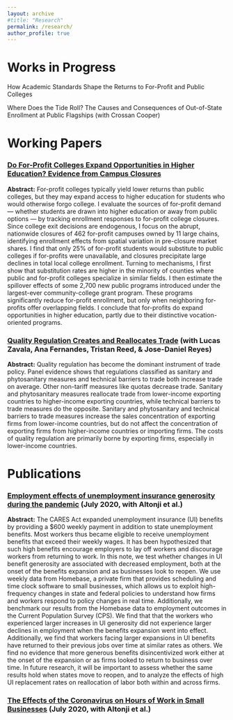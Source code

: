 ```yaml
---
layout: archive
#title: "Research"
permalink: /research/
author_profile: true
---
```


<!-- {% if author.googlescholar %}
  You can also find my articles on <u><a href="{{author.googlescholar}}">my Google Scholar profile</a>.</u>
{% endif %}

{% include base_path %}

{% for post in site.publications reversed %}
  {% include archive-single.html %}
{% endfor %} -->

# Works in Progress

How Academic Standards Shape the Returns to For-Profit and Public Colleges

Where Does the Tide Roll? The Causes and Consequences of Out-of-State Enrollment at Public Flagships (with Crossan Cooper)

# Working Papers

### [Do For-Profit Colleges Expand Opportunities in Higher Education? Evidence from Campus Closures](https://papers.ssrn.com/sol3/papers.cfm?abstract_id=5012450)

**Abstract:** For-profit colleges typically yield lower returns than public colleges, but they may expand access to higher education for students who would otherwise forgo college. I evaluate the sources of for-profit demand — whether students are drawn into higher education or away from public options — by tracking enrollment responses to for-profit college closures. Since college exit decisions are endogenous, I focus on the abrupt, nationwide closures of 462 for-profit campuses owned by 11 large chains, identifying enrollment effects from spatial variation in pre-closure market shares. I find that only 25% of for-profit students would substitute to public colleges if for-profits were unavailable, and closures precipitate large declines in total local college enrollment. Turning to mechanisms, I first show that substitution rates are higher in the minority of counties where public and for-profit colleges specialize in similar fields. I then estimate the spillover effects of some 2,700 new public programs introduced under the largest-ever community-college grant program. These programs significantly reduce for-profit enrollment, but only when neighboring for-profits offer overlapping fields. I conclude that for-profits do expand opportunities in higher education, partly due to their distinctive vocation-oriented programs.

### [Quality Regulation Creates and Reallocates Trade](https://openknowledge.worldbank.org/server/api/core/bitstreams/569bb37f-8508-4515-9d78-99eaa17dd94e/content) (with Lucas Zavala, Ana Fernandes, Tristan Reed, & Jose-Daniel Reyes)

**Abstract:** Quality regulation has become the dominant instrument of trade policy. Panel evidence shows that regulations classified as sanitary and phytosanitary measures and technical barriers to trade both increase trade on average. Other non-tariff measures like quotas decrease trade. Sanitary and phytosanitary measures reallocate trade from lower-income exporting countries to higher-income exporting countries, while technical barriers to trade measures do the opposite. Sanitary and phytosanitary and technical barriers to trade measures increase the sales concentration of exporting firms from lower-income countries, but do not affect the concentration of exporting firms from higher-income countries or importing firms. The costs of quality regulation are primarily borne by exporting firms, especially in lower-income countries.

# Publications

### [Employment effects of unemployment insurance generosity during the pandemic](https://roar-assets-auto.rbl.ms/documents/30228/CARES-UI_identification_vF(1).pdf) (July 2020, with Altonji et al.)

**Abstract:** The CARES Act expanded unemployment insurance (UI) benefits by providing a $600 weekly payment in addition to state unemployment benefits. Most workers thus became eligible to receive unemployment benefits that exceed their weekly wages. It has been hypothesized that such high benefits encourage employers to lay off workers and discourage workers from returning to work. In this note, we test whether changes in UI benefit generosity are associated with decreased employment, both at the onset of the benefits expansion and as businesses look to reopen. We use weekly data from Homebase, a private firm that provides scheduling and time clock software to small businesses, which allows us to exploit high-frequency changes in state and federal policies to understand how firms and workers respond to policy changes in real time. Additionally, we benchmark our results from the Homebase data to employment outcomes in the Current Population Survey (CPS). We find that that the workers who experienced larger increases in UI generosity did not experience larger declines in employment when the benefits expansion went into effect. Additionally, we find that workers facing larger expansions in UI benefits have returned to their previous jobs over time at similar rates as others. We find no evidence that more generous benefits disincentivized work either at the onset of the expansion or as firms looked to return to business over time. In future research, it will be important to assess whether the same results hold when states move to reopen, and to analyze the effects of high UI replacement rates on reallocation of labor both within and across firms.

### [The Effects of the Coronavirus on Hours of Work in Small Businesses](https://drive.google.com/file/d/1JNpU_U3X_MmRXig5LP-HZbbNQ0i_vsFX/view?usp=sharing) (July 2020, with Altonji et al.)